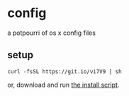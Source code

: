 # config

a potpourri of os x config files

## setup

    curl -fsSL https://git.io/vi7V9 | sh

or, download and run [the install script](install).
